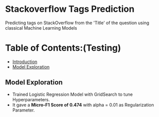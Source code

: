 # Stackoverflow Tags Prediction
Predicting tags on StackOverflow from the 'Title' of the question using classical Machine Learning Models


# Table of Contents:(Testing)
* [Introduction](#section1)
* [Model Exploration](#Model-Exploration)

## Model Exploration
* Trained Logistic Regression Model with GridSearch to tune Hyperparameters.
* It gave a **Micro-F1 Score of 0.474** with alpha = 0.01 as Regularization Parameter.

